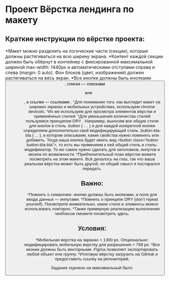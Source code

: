 Проект    Вёрстка лендинга по макету
=====================================


Краткие инструкции по вёрстке проекта: 
----------------------------------------

*Макет можно разделить на логические части (секции), которые должны растягиваться на всю ширину экрана.
*Контент каждой секции должен быть обёрнут в контейнер с фиксированной максимальной шириной max-width: 1440px и автоматическими отступами справа и слева (margin: 0 auto). Фон блоков (цвет, изображения) должен растягиваться на весь экран.
*Все кнопки должны быть кнопками <button>, списки — списками <ul> или <ol>, а ссылки — ссылками <a>.
*Для понимания того, как выглядит макет на широких экранах и мобильных устройствах, используем chrome devtools. 
*Их же используем для просмотра элементов вёрстки и применённых стилей.
*Для уменьшения количества стилей пользуемся принципом DRY . Например, выносим все общие стили для кнопок в стиль .button { … } и для каждой конкретной кнопки определяем дополнительно свой модифицирующий стиль .button-bla-bla { ... }, в котором описываем, какие свойства нужно поменять или добавить. Тогда наша кнопка будет иметь вид <button class=”button button-bla-bla”>, то есть мы применяем к ней общий стиль и стиль-модификатор. То же самое нужно сделать для заголовков, инпутов и иконок по возможности.
*Приблизительный план вёрстки можете посмотреть на этом макете. Всё делалось на глаз, так что ваша реальная вёрстка может быть другой, но общий смысл я постарался передать. 

Важно:
--------
*Помнить о семантике: кнопки должны быть кнопками, а поля для ввода данных — инпутами.
*Помнить о принципе DRY (don’t repeat yourself). Посмотрите внимательно, какие стили и элементы можно использовать повторно.
*Также примерную реализацию выполнения чекбоксов сможете посмотреть здесь.

Условия:
--------
*Мобильная верстка на экранах < 1300 px. Опционально: модифицировать мобильную верстку для разрешения > 768 px.
*Все иконки должны быть векторными. Figma позволяет экспортировать любой объект или группу.
*Итоговую вёрстку загрузить на GitHub и предоставить ссылку на репозиторий.


 Задание оценено на максимальный балл. 
